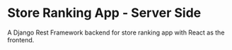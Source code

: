 # Store Ranking App - Server Side
A Django Rest Framework backend for store ranking app with React as the frontend.
